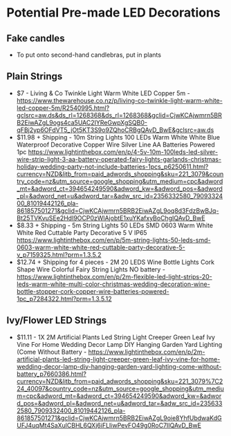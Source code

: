 # Potential Pre-made LED Decorations

## Fake candles
* To put onto second-hand candlebras, put in plants

## Plain Strings

* $7 - Living & Co Twinkle Light Warm White LED Copper 5m - https://www.thewarehouse.co.nz/p/living-co-twinkle-light-warm-white-led-copper-5m/R2540995.html?gclsrc=aw.ds&ds_rl=1268368&ds_rl=1268368&gclid=CjwKCAjwmrn5BRB2EiwAZgL9ogs4ca5UAC2IYReGwpXgSQB0-qFBj2yp6OFdVT5_jOt5KT3S9o9ZQhoCRBgQAvD_BwE&gclsrc=aw.ds
* $11.98 + Shipping - 10m String Lights 100 LEDs Warm White White Blue Waterproof Decorative Copper Wire Silver Line AA Batteries Powered 1pc https://www.lightinthebox.com/en/p/4-5v-10m-100leds-led-silver-wire-strip-light-3-aa-battery-operated-fairy-lights-garlands-christmas-holiday-wedding-party-not-include-batteries-1pcs_p6250611.html?currency=NZD&litb_from=paid_adwords_shopping&sku=221_3079&country_code=nz&utm_source=google_shopping&utm_medium=cpc&adword_mt=&adword_ct=394654249590&adword_kw=&adword_pos=&adword_pl=&adword_net=u&adword_tar=&adw_src_id=2356332580_7909332400_81019442126_pla-861857501271&gclid=CjwKCAjwmrn5BRB2EiwAZgL9oq8d3FdzBwBJq-Bt25TVKvuSEe2HdI9OCP0zWlAjobtE1xuYKafxyBoChgIQAvD_BwE
* $8.33 + Shipping - 5m String Lights 50 LEDs SMD 0603 Warm White White Red Cuttable Party Decorative 5 V IP65 https://www.lightinthebox.com/en/p/5m-string-lights-50-leds-smd-0603-warm-white-white-red-cuttable-party-decorative-5-v_p7159325.html?prm=1.3.5.2
* $12.74 + Shipping for 4 pieces - 2M 20 LEDS Wine Bottle Lights Cork Shape Wire Colorful Fairy String Lights NO battery - https://www.lightinthebox.com/en/p/2m-flexible-led-light-strips-20-leds-warm-white-multi-color-christmas-wedding-decoration-wine-bottle-stopper-cork-copper-wire-batteries-powered-1pc_p7284322.html?prm=1.3.5.12


## Ivy/Flower LED Strings

* $11.11 - 1X 2M Artificial Plants Led String Light Creeper Green Leaf Ivy Vine For Home Wedding Decor Lamp DIY Hanging Garden Yard Lighting (Come Without Battery - https://www.lightinthebox.com/en/p/2m-artificial-plants-led-string-light-creeper-green-leaf-ivy-vine-for-home-wedding-decor-lamp-diy-hanging-garden-yard-lighting-come-without-battery_p7660386.html?currency=NZD&litb_from=paid_adwords_shopping&sku=221_3079%7C224_40097&country_code=nz&utm_source=google_shopping&utm_medium=cpc&adword_mt=&adword_ct=394654249590&adword_kw=&adword_pos=&adword_pl=&adword_net=u&adword_tar=&adw_src_id=2356332580_7909332400_81019442126_pla-861857501271&gclid=CjwKCAjwmrn5BRB2EiwAZgL9oie8YhfUbdwaKdGUFJ4uqMt4SaXulCBHL6QXj6iFLIiwPevFO49g0RoC7IIQAvD_BwE
